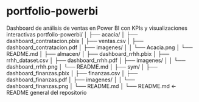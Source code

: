 # portfolio-powerbi
Dashboard de análisis de ventas en Power BI con KPIs y visualizaciones interactivas
portfolio-powerbi/
│
├── acacia/
│   ├── dashboard_contratacion.pbix
│   ├── ventas.csv
│   ├── dashboard_contratacion.pdf
│   ├── imagenes/
│   │   └── Acacia.png
│   └── README.md
│
├── almacen/
│   ├── dashboard_rrhh.pbix
│   ├── rrhh_dataset.csv
│   ├── dashboard_rrhh.pdf
│   ├── imagenes/
│   │   └── dashboard_rrhh.png
│   └── README.md
│
├── sym/
│   ├── dashboard_finanzas.pbix
│   ├── finanzas.csv
│   ├── dashboard_finanzas.pdf
│   ├── imagenes/
│   │   └── dashboard_finanzas.png
│   └── README.md
│
└── README.md   ← README general del repositorio
